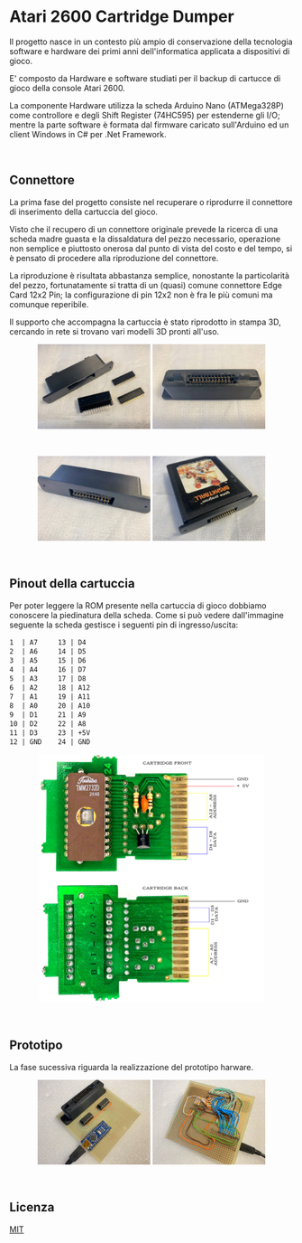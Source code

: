 ﻿# Atari 2600 Cartridge Dumper

Il progetto nasce in un contesto più ampio di conservazione della tecnologia software e hardware dei primi anni dell'informatica applicata a dispositivi di gioco.

E' composto da Hardware e software studiati per il backup di cartucce di gioco della console Atari 2600.

La componente Hardware utilizza la scheda Arduino Nano (ATMega328P) come controllore e degli Shift Register (74HC595) per estenderne gli I/O; mentre la parte software è formata dal firmware caricato sull'Arduino ed un client Windows in C# per .Net Framework.

<br/>

## Connettore
La prima fase del progetto consiste nel recuperare o riprodurre il connettore di inserimento della cartuccia del gioco.

Visto che il recupero di un connettore originale prevede la ricerca di una scheda madre guasta e la dissaldatura del pezzo necessario, operazione non semplice e piuttosto onerosa dal punto di vista del costo e del tempo, si è pensato di procedere alla riproduzione del connettore.

La riproduzione è risultata abbastanza semplice, nonostante la particolarità del pezzo, fortunatamente si tratta di un (quasi) comune connettore Edge Card 12x2 Pin; la configurazione di pin 12x2 non è fra le più comuni ma comunque reperibile.

Il supporto che accompagna la cartuccia è stato riprodotto in stampa 3D, cercando in rete si trovano vari modelli 3D pronti all'uso.

<p align="center" width="100%">
	<img src="https://github.com/DrVector-000/A2600-Cartridge-Dumper/blob/main/Images/Connettore_1.JPG" alt="Connettore" width="200"/>
	<img src="https://github.com/DrVector-000/A2600-Cartridge-Dumper/blob/main/Images/Connettore_2.JPG" alt="Connettore" width="200"/>
</p>
<br/>
<p align="center" width="100%">
	<img src="https://github.com/DrVector-000/A2600-Cartridge-Dumper/blob/main/Images/Connettore_3.JPG" alt="Connettore" width="200"/>
	<img src="https://github.com/DrVector-000/A2600-Cartridge-Dumper/blob/main/Images/Connettore_4.JPG" alt="Connettore" width="200"/>
</p>
<br/>

## Pinout della cartuccia

Per poter leggere la ROM presente nella cartuccia di gioco dobbiamo conoscere la piedinatura della scheda. Come si può vedere dall'immagine seguente la scheda gestisce i seguenti pin di ingresso/uscita:

	1  | A7		13 | D4
	2  | A6		14 | D5
	3  | A5		15 | D6
	4  | A4		16 | D7
	5  | A3		17 | D8
	6  | A2		18 | A12
	7  | A1		19 | A11
	8  | A0		20 | A10
	9  | D1		21 | A9
	10 | D2		22 | A8
	11 | D3		23 | +5V 
	12 | GND	24 | GND

<p align="center" width="100%">
	<img src="https://github.com/DrVector-000/A2600-Cartridge-Dumper/blob/main/Images/A2600%20Cartridge%20Pinout.jpg" alt="Cartridge pinout" width="400"/>
</p>
<br/>

## Prototipo
La fase sucessiva riguarda la realizzazione del prototipo harware.

<p align="center" width="100%">
	<img src="https://github.com/DrVector-000/A2600-Cartridge-Dumper/blob/main/Images/Prototipo_4.JPG" alt="Connettore" width="200"/>
	<img src="https://github.com/DrVector-000/A2600-Cartridge-Dumper/blob/main/Images/Prototipo_5.JPG" alt="Connettore" width="200"/>
</p>
<br/>

## Licenza
[MIT](https://github.com/DrVector-000/A2600-Cartridge-Dumper/blob/main/LICENSE)
